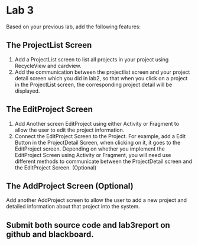 # Lab 3
Based on your previous lab, add the following features:
## The ProjectList Screen
1. Add a ProjectList screen to list all projects in your project using RecycleView and cardview.
2. Add the communication between the projectlist screen and your project detail screen which you did in lab2, so that when you click on a project in the ProjectList screen, the corresponding project detail will be displayed.
## The EditProject Screen
1. Add Another screen EditProject using either Activity or Fragment to allow the user to edit the project information.
2. Connect the EditProject Screen to the Project. For example, add a Edit Button in the ProjectDetail Screen, when clicking on it, it goes to the EditProject screen. Depending on whether you implement the EditProject Screen using Activity or Fragment, you will need use different methods to communicate between the ProjectDetail screen and the EditProject Screen. (Optional)
## The AddProject Screen (Optional)
Add another AddProject screen to allow the user to add a new project and detailed information about that project into the system.
## Submit both source code and lab3report on github and blackboard. 
